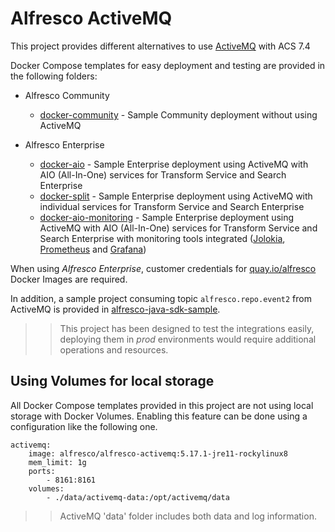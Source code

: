 # Alfresco ActiveMQ

This project provides different alternatives to use [ActiveMQ](https://activemq.apache.org) with ACS 7.4

Docker Compose templates for easy deployment and testing are provided in the following folders:

* Alfresco Community

  * [docker-community](docker-community) - Sample Community deployment without using ActiveMQ

* Alfresco Enterprise

  * [docker-aio](docker-aio) - Sample Enterprise deployment using ActiveMQ with AIO (All-In-One) services for Transform Service and Search Enterprise
  * [docker-split](docker-split) - Sample Enterprise deployment using ActiveMQ with individual services for Transform Service and Search Enterprise
  * [docker-aio-monitoring](docker-aio-monitoring) - Sample Enterprise deployment using ActiveMQ with AIO (All-In-One) services for Transform Service and Search Enterprise with monitoring tools integrated ([Jolokia](https://jolokia.org), [Prometheus](https://prometheus.io) and [Grafana](https://grafana.com))

When using *Alfresco Enterprise*, customer credentials for [quay.io/alfresco](https://quay.io/organization/alfresco) Docker Images are required.

In addition, a sample project consuming topic `alfresco.repo.event2` from ActiveMQ is provided in [alfresco-java-sdk-sample](alfresco-java-sdk-sample).

>> This project has been designed to test the integrations easily, deploying them in *prod* environments would require additional operations and resources.


## Using Volumes for local storage

All Docker Compose templates provided in this project are not using local storage with Docker Volumes. Enabling this feature can be done using a configuration like the following one.

```
activemq:
    image: alfresco/alfresco-activemq:5.17.1-jre11-rockylinux8
    mem_limit: 1g
    ports:
        - 8161:8161
    volumes:
        - ./data/activemq-data:/opt/activemq/data
```

>> ActiveMQ 'data' folder includes both data and log information.